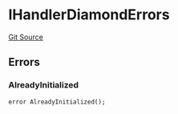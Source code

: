 # IHandlerDiamondErrors
[Git Source](https://github.com/thrackle-io/tron/blob/162302962dc6acd8eb4a5fadda6be1dbd5a16028/src/common/IErrors.sol)


## Errors
### AlreadyInitialized

```solidity
error AlreadyInitialized();
```

